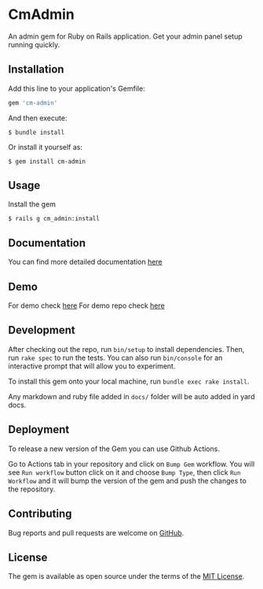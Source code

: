 # CmAdmin

An admin gem for Ruby on Rails application. Get your admin panel setup running quickly.

## Installation

Add this line to your application's Gemfile:

```ruby
gem 'cm-admin'
```

And then execute:

    $ bundle install

Or install it yourself as:

    $ gem install cm-admin

## Usage

Install the gem

    $ rails g cm_admin:install

## Documentation

You can find more detailed documentation [here](https://docs.cm-admin.commutatus.com/)

## Demo

For demo check [here](http://cm-admin.labs.commutatus.com)
For demo repo check [here](https://github.com/commutatus/cm-admin-panel-demo)

## Development

After checking out the repo, run `bin/setup` to install dependencies. Then, run `rake spec` to run the tests. You can also run `bin/console` for an interactive prompt that will allow you to experiment.

To install this gem onto your local machine, run `bundle exec rake install`.

Any markdown and ruby file added in `docs/` folder will be auto added in yard docs.

## Deployment

To release a new version of the Gem you can use Github Actions.

Go to Actions tab in your repository and click on `Bump Gem` workflow.
You will see `Run workflow` button click on it and choose `Bump Type`, then click `Run Workflow` and it will bump the version of the gem and push the changes to the repository.

## Contributing

Bug reports and pull requests are welcome on [GitHub](https://github.com/commutatus/cm-admin).

## License

The gem is available as open source under the terms of the [MIT License](https://opensource.org/licenses/MIT).
